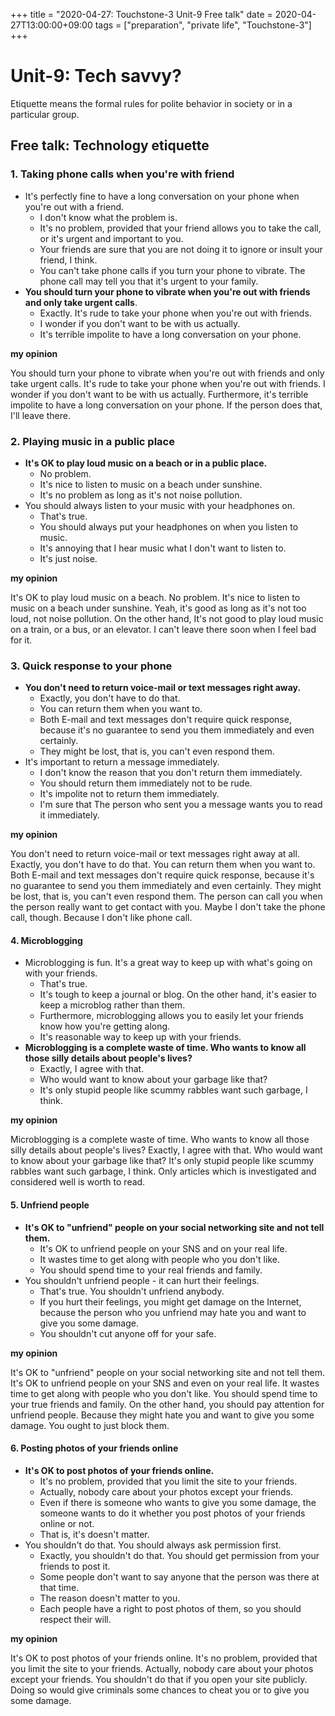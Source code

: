 +++
title =  "2020-04-27: Touchstone-3 Unit-9 Free talk"
date = 2020-04-27T13:00:00+09:00
tags = ["preparation", "private life", "Touchstone-3"]
+++

# Unit-9: Tech savvy?

Etiquette means the formal rules for polite behavior in society or in a particular group.

## Free talk: Technology etiquette

### 1. Taking phone calls when you're with friend

* It's perfectly fine to have a long conversation on your phone when you're out with a friend.
  - I don't know what the problem is.
  - It's no problem, provided that your friend allows you to take the call,
    or it's urgent and important to you.
  - Your friends are sure that you are not doing it to ignore or insult your friend, I think.
  - You can't take phone calls if you turn your phone to vibrate.
    The phone call may tell you that it's urgent to your family.
* **You should turn your phone to vibrate when you're out with friends and only take urgent calls**.
  - Exactly. It's rude to take your phone when you're out with friends.
  - I wonder if you don't want to be with us actually.
  - It's terrible impolite to have a long conversation on your phone. 

**my opinion**

You should turn your phone to vibrate when you're out with friends and only take urgent calls.
It's rude to take your phone when you're out with friends.
I wonder if you don't want to be with us actually.
Furthermore, it's terrible impolite to have a long conversation on your phone. 
If the person does that, I'll leave there.


### 2. Playing music in a public place

* **It's OK to play loud music on a beach or in a public place.**
  - No problem.
  - It's nice to listen to music on a beach under sunshine.
  - It's no problem as long as it's not noise pollution.
* You should always listen to your music with your headphones on.
  - That's true.
  - You should always put your headphones on when you listen to music.
  - It's annoying that I hear music what I don't want to listen to.
  - It's just noise.

**my opinion**

It's OK to play loud music on a beach. No problem.
It's nice to listen to music on a beach under sunshine.
Yeah, it's good as long as it's not too loud, not noise pollution.
On the other hand, It's not good to play loud music on a train, or a bus, or an elevator.
I can't leave there soon when I feel bad for it.

### 3. Quick response to your phone

* **You don't need to return voice-mail or text messages right away.**
  - Exactly, you don't have to do that.
  - You can return them when you want to.
  - Both E-mail and text messages don't require quick response,
    because it's no guarantee to send you them immediately and even certainly.
  - They might be lost, that is, you can't even respond them.
* It's important to return a message immediately.
  - I don't know the reason that you don't return them immediately.
  - You should return them immediately not to be rude.
  - It's impolite not to return them immediately.
  - I'm sure that The person who sent you a message wants you to read it immediately.

**my opinion**

You don't need to return voice-mail or text messages right away at all.
Exactly, you don't have to do that.
You can return them when you want to.
Both E-mail and text messages don't require quick response,
because it's no guarantee to send you them immediately and even certainly.
They might be lost, that is, you can't even respond them.
The person can call you when the person really want to get contact with you.
Maybe I don't take the phone call, though. 
Because I don't like phone call.

#### 4. Microblogging

* Microblogging is fun. It's a great way to keep up with what's going on with your friends.
  - That's true.
  - It's tough to keep a journal or blog.
    On the other hand, it's easier to keep a microblog rather than them.
  - Furthermore, microblogging allows you to easily let your friends know how you're getting along.
  - It's reasonable way to keep up with your friends.
* **Microblogging is a complete waste of time. Who wants to know all those silly details about people's lives?**
  - Exactly, I agree with that.
  - Who would want to know about your garbage like that?
  - It's only stupid people like scummy rabbles want such garbage, I think.

**my opinion**

Microblogging is a complete waste of time.
Who wants to know all those silly details about people's lives?
Exactly, I agree with that.
Who would want to know about your garbage like that?
It's only stupid people like scummy rabbles want such garbage, I think.
Only articles which is investigated and considered well is worth to read.

#### 5. Unfriend people

* **It's OK to "unfriend" people on your social networking site and not tell them.**
  - It's OK to unfriend people on your SNS and on your real life.
  - It wastes time to get along with people who you don't like.
  - You should spend time to your real friends and family.
* You shouldn't unfriend people - it can hurt their feelings.
  - That's true. You shouldn't unfriend anybody.
  - If you hurt their feelings, you might get damage on the Internet,
    because the person who you unfriend may hate you and want to give you some damage.
  - You shouldn't cut anyone off for your safe.

**my opinion**

It's OK to "unfriend" people on your social networking site and not tell them.
It's OK to unfriend people on your SNS and even on your real life.
It wastes time to get along with people who you don't like.
You should spend time to your true friends and family.
On the other hand, you should pay attention for unfriend people.
Because they might hate you and want to give you some damage.
You ought to just block them.

#### 6. Posting photos of your friends online

* **It's OK to post photos of your friends online.**
  - It's no problem, provided that you limit the site to your friends.
  - Actually, nobody care about your photos except your friends.
  - Even if there is someone who wants to give you some damage,
    the someone wants to do it whether you post photos of your friends online or not.
  - That is, it's doesn't matter.
* You shouldn't do that. You should always ask permission first.
  - Exactly, you shouldn't do that. You should get permission from your friends to post it.
  - Some people don't want to say anyone that the person was there at that time.
  - The reason doesn't matter to you.
  - Each people have a right to post photos of them, so you should respect their will.

**my opinion**

It's OK to post photos of your friends online.
It's no problem, provided that you limit the site to your friends.
Actually, nobody care about your photos except your friends.
You shouldn't do that if you open your site publicly.
Doing so would give criminals some chances to cheat you or to give you some damage.
